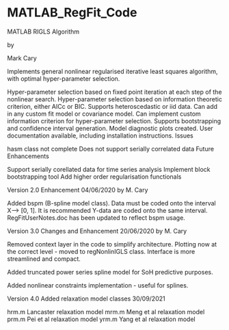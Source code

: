 # MATLAB_RegFit_Code
MATLAB RIGLS Algorithm

by

Mark Cary

Implements general nonlinear regularised iterative least squares algorithm, with optimal hyper-parameter selection.

Hyper-parameter selection based on fixed point iteration at each step of the nonlinear search.
Hyper-parameter selection based on information theoretic criterion, either AICc or BIC.
Supports heteroscedastic or iid data.
Can add in any custom fit model or covariance model.
Can implement custom information criterion for hyper-parameter selection.
Supports bootstrapping and confidence interval generation.
Model diagnostic plots created.
User documentation available, including installation instructions.
Issues

hasm class not complete
Does not support serially correlated data
Future Enhancements

Support serially corellated data for time series analysis
Implement block bootstrapping tool
Add higher order regularisation functionals

Version 2.0 Enhancement 04/06/2020 by M. Cary

Added bspm (B-spline model class). Data must be coded onto the interval X--> [0, 1]. It is recommended Y-data are coded onto 
the same interval. RegFitUserNotes.doc has been updated to reflect bspm usage.

Version 3.0 Changes and Enhancement 20/06/2020 by M. Cary

Removed context layer in the code to simplify architecture. Plotting now at
the correct level - moved to regNonlinIGLS class. Interface is more streamlined
and compact.

Added truncated power series spline model for SoH predictive purposes. 

Added nonlinear constraints implementation - useful for splines.

Version 4.0 Added relaxation model classes 30/09/2021

hrm.m       Lancaster relaxation model
mrm.m       Meng et al relaxation model
prm.m       Pei et al relaxation model
yrm.m       Yang et al relaxation model

